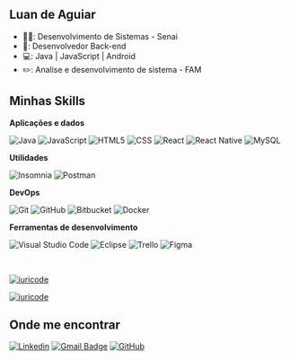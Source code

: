 
## Luan de Aguiar


- 🧑‍💻: Desenvolvimento de Sistemas - Senai
- 🌠: Desenvolvedor Back-end
- 💻: Java | JavaScript | Android
- ✏️: Analise e desenvolvimento de sistema - FAM

## Minhas Skills

**Aplicações e dados**

![Java](https://img.shields.io/badge/-Java-333333?style=flat&logo=Java&logoColor=007396)
![JavaScript](https://img.shields.io/badge/-JavaScript-333333?style=flat&logo=javascript)
![HTML5](https://img.shields.io/badge/-HTML5-333333?style=flat&logo=HTML5)
![CSS](https://img.shields.io/badge/-CSS-333333?style=flat&logo=CSS3&logoColor=1572B6)
![React](https://img.shields.io/badge/-React-333333?style=flat&logo=react)
![React Native](https://img.shields.io/badge/-React%20Native-333333?style=flat&logo=react)
![MySQL](https://img.shields.io/badge/-MySQL-333333?style=flat&logo=mysql)

**Utilidades**

![Insomnia](https://img.shields.io/badge/-Insomnia-333333?style=flat&logo=insomnia)
![Postman](https://img.shields.io/badge/-Postman-333333?style=flat&logo=postman)

**DevOps**

![Git](https://img.shields.io/badge/-Git-333333?style=flat&logo=git)
![GitHub](https://img.shields.io/badge/-GitHub-333333?style=flat&logo=github)
![Bitbucket](https://img.shields.io/badge/-Bitbucket-333333?style=flat&logo=bitbucket)
![Docker](https://img.shields.io/badge/-Docker-333333?style=flat&logo=docker)

**Ferramentas de desenvolvimento**

![Visual Studio Code](https://img.shields.io/badge/-Visual%20Studio%20Code-333333?style=flat&logo=visual-studio-code&logoColor=007ACC)
![Eclipse](https://img.shields.io/badge/-Eclipse-333333?style=flat&logo=eclipse-ide&logoColor=2C2255)
![Trello](https://img.shields.io/badge/-Trello-333333?style=flat&logo=trello&logoColor=007ACC)
![Figma](https://img.shields.io/badge/-Figma-333333?style=flat&logo=figma&logoColor=007ACC)

<br/>

[![iuricode](https://github-readme-stats.vercel.app/api?username=LuandxAguiar&theme=highcontrast)](https://github.com/LuandxAguiar/github-readme-stats)

[![iuricode](https://github-readme-stats.vercel.app/api/top-langs/?username=LuandxAguiar&hide=html&layout=compact&theme=highcontrast)](https://github.com/LuandxAguiar/github-readme-stats)
## Onde me encontrar

[![Linkedin](https://img.shields.io/badge/-Luan-blue?style=flat-square&logo=Linkedin&logoColor=white&link=https://www.linkedin.com/in/luan-de-aguiar-190b53168/)](https://www.linkedin.com/in/luan-de-aguiar-190b53168/)
[![Gmail Badge](https://img.shields.io/badge/-luandeaguiar2013@gmail.com-006bed?style=flat-square&logo=Gmail&logoColor=white&link=mailto:SEU-EMAIL)](luandeaguiar2013@gmail.com)
[![GitHub](https://img.shields.io/github/followers/LuandxAguiar?label=follow&style=social)](https://github.com/LuandxAguiar)
